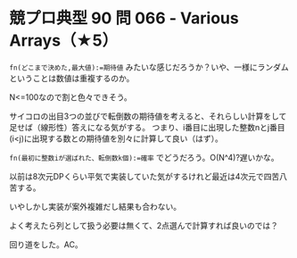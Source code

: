 # 競プロ典型 90 問 066 - Various Arrays（★5）
`fn(どこまで決めた,最大値):=期待値` みたいな感じだろうか？いや、一様にランダムということは数値は重複するのか。

N<=100なので割と色々できそう。

サイコロの出目3つの並びで転倒数の期待値を考えると、それらしい計算をして足せば（線形性）答えになる気がする。
つまり、i番目に出現した整数nとj番目(i<j)に出現する数との期待値を別々に計算して良い（はず）。

`fn(最初に整数iが選ばれた、転倒数k個):=確率` でどうだろう。O(N^4)?遅いかな。

以前は8次元DPくらい平気で実装していた気がするけれど最近は4次元で四苦八苦する。

いやしかし実装が案外複雑だし結果も合わない。

よく考えたら列として扱う必要は無くて、2点選んで計算すれば良いのでは？

回り道をした。AC。
